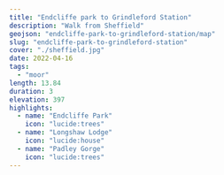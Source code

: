 ```yaml
---
title: "Endcliffe park to Grindleford Station"
description: "Walk from Sheffield"
geojson: "endcliffe-park-to-grindleford-station/map"
slug: "endcliffe-park-to-grindleford-station"
cover: "./sheffield.jpg"
date: 2022-04-16
tags:
  - "moor"
length: 13.84
duration: 3
elevation: 397
highlights:
  - name: "Endcliffe Park"
    icon: "lucide:trees"
  - name: "Longshaw Lodge"
    icon: "lucide:house"
  - name: "Padley Gorge"
    icon: "lucide:trees"
---
```

